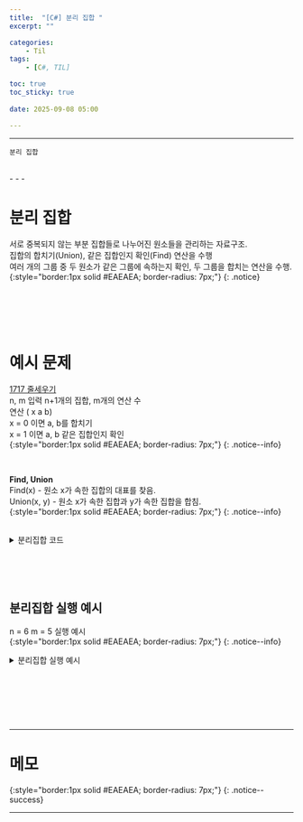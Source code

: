 ```yaml
---
title:  "[C#] 분리 집합 "
excerpt: ""

categories:
    - Til
tags:
    - [C#, TIL]

toc: true
toc_sticky: true
 
date: 2025-09-08 05:00

---
```

- - -

`분리 집합`

<br>
- - - 


# 분리 집합
서로 중복되지 않는 부분 집합들로 나누어진 원소들을 관리하는 자료구조.  
집합의 합치기(Union), 같은 집합인지 확인(Find) 연산을 수행  
여러 개의 그룹 중 두 원소가 같은 그룹에 속하는지 확인, 두 그룹을 합치는 연산을 수행.    
{:style="border:1px solid #EAEAEA; border-radius: 7px;"}
{: .notice}  


<BR><BR><BR><BR>

# 예시 문제
[1717 줄세우기](https://www.acmicpc.net/problem/1717)  
n, m 입력 n+1개의 집합, m개의 연산 수  
연산 ( x a b)  
x = 0 이면 a, b를 합치기  
x = 1 이면 a, b 같은 집합인지 확인    
{:style="border:1px solid #EAEAEA; border-radius: 7px;"}
{: .notice--info}

<br>

**Find, Union**  
Find(x) - 원소 x가 속한 집합의 대표를 찾음.  
Union(x, y) - 원소 x가 속한 집합과 y가 속한 집합을 합침.  
{:style="border:1px solid #EAEAEA; border-radius: 7px;"}
{: .notice--info}

<br>

<details>
<summary> 분리집합 코드 </summary>
<div class="notice--primary" markdown="1"> 

```c# 
class Program
{
    static StreamWriter sw = new StreamWriter(Console.OpenStandardOutput());
    static int[] parent;

    static void Main()
    {
        int[] nm = Array.ConvertAll(Console.ReadLine().Split(), int.Parse);
        int n = nm[0];
        int m = nm[1];

        parent = new int[n + 1];

        for (int i = 0; i <= n; i++)
        {
            parent[i] = i;
        }

        for (int i = 0; i < m; i++) 
        {
            int[] input = Array.ConvertAll(Console.ReadLine().Split(), int.Parse);
            int com = input[0];
            int a = input[1];
            int b = input[2];
            if (com==1)
            {
                if (Find(a)==Find(b))
                {
                    sw.WriteLine("YES");
                }
                else
                {
                    sw.WriteLine("NO");
                }
            }
            else
            {
                Union(a, b);
                sw.WriteLine(string.Join(" ", parent));
            }
        }

        sw.Flush(); sw.Close();
    }

    static int Find(int x)
    {
        if (parent[x] !=x)
        {
            parent[x] = Find(parent[x]);
        }
        return parent[x];
    }

    static void Union(int a, int b) 
    {
        a = Find(a);
        b = Find(b);

        if (a!=b)
        {
            if (a < b)
            {
                parent[b] = a;
            }else
            {
                parent[a] = b;
            }
        }
    }
}
```

</div>
</details>

<br><br><br>

## 분리집합 실행 예시
n = 6 m = 5 실행 예시  
{:style="border:1px solid #EAEAEA; border-radius: 7px;"}
{: .notice--info}  

<details>
<summary>분리집합 실행 예시</summary>
<div class="notice--primary" markdown="1"> 

```c# 
n = 6 (1 2 3 4 5 6)  
m = 5 (연산의 개수)  

0 1 2 ->  1 1 3 4 5 6  parent[2] = 1;   
0 2 3 ->  1 1 1 4 5 6  parent[3] = 1;
0 5 6 ->  1 1 1 4 5 5  parent[6] = 5;
0 3 6 ->  1 1 1 4 1 5  parent[parent[6]] = parnet[3]; 
                       parent[5]         = 1;
1 1 3 ->  "YES"


----------------------------------------------------------
1. 0 1 2
1
 \
  2  3  4  5  6

2. 0 2 3
  1
 / \
2   3  4  5  6

3. 0 5 6
  1       5
 / \       \
2   3  4    6

4. 0 3 6
  1       
 / \      
2   3       4  
    |
    5
     \
      6
```
- (1,2,3,5,6), (4)  
</div>
</details>

<br><br><br><br><br>
- - - 


# 메모
{:style="border:1px solid #EAEAEA; border-radius: 7px;"}
{: .notice--success}  

- - -